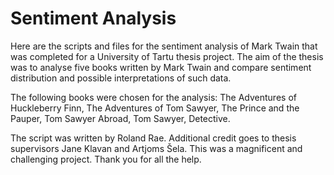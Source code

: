 # Sentiment Analysis

Here are the scripts and files for the sentiment analysis of Mark Twain that was completed for a University of Tartu thesis project. The aim of the thesis was to analyse five books written by Mark Twain and compare sentiment distribution and possible interpretations of such data. 

The following books were chosen for the analysis:
The Adventures of Huckleberry Finn,
The Adventures of Tom Sawyer,
The Prince and the Pauper,
Tom Sawyer Abroad,
Tom Sawyer, Detective. 

The script was written by Roland Rae. Additional credit goes to thesis supervisors Jane Klavan and Artjoms Šela. This was a magnificent and challenging project. Thank you for all the help.

